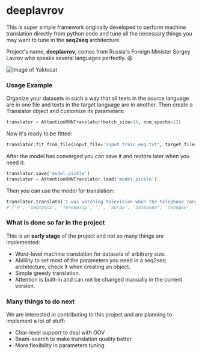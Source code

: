 # deeplavrov

This is super simple framework originally developed to perform machine translation directly from python code and tune all the necessary things you may want to tune in the **seq2seq** architecture.

Project's name, **deeplavrov**, comes from Russia's Foreign Minister Sergey Lavrov who speaks several languages perfectly. :laughing:


![Image of Yaktocat](https://images.aif.ru/016/357/91bfc0ebd18e0219b430cef750454b04.jpg)

### Usage Example

Organize your datasets in such a way that all texts in the source language are in one file and texts in the target language are in another. Then create a Translator object and customize its parameters: 

```python
translator = AttentionRNNTranslator(batch_size=16, num_epochs=13)
```
Now it's ready to be fitted:

```python
translator.fit_from_file(input_file='input_train_eng.txt', target_file='target_train_ru.txt', input_val=None, target_val=None)
```

After the model has converged you can save it and restore later when you need it:

```python
translator.save('model.pickle')
translator = AttentionRNNTranslator.load('model.pickle')
```

Then you can use the model for translation:
```python
translator.translate('I was watching television when the telephone rang.')
# ['я', 'смотрела', 'телевизор', ',', 'когда', 'зазвонил', 'телефон', '.']
```

### What is done so far in the project

This is an __early stage__ of the project and not so many things are implemented:

* Word-level machine translation for datasets of arbitrary size.
* Abilility to set most of the parameters you need in a seq2seq architecture, check it when creating an object.
* Simple greedy translation.
* Attention is built-in and can not be changed manually in the current version.

### Many things to do next

We are interested in contributing to this project and are planning to implement a lot of stuff:

* Char-level support to deal with OOV
* Beam-search to make translation quality better
* More flexibility in parameters tuning
